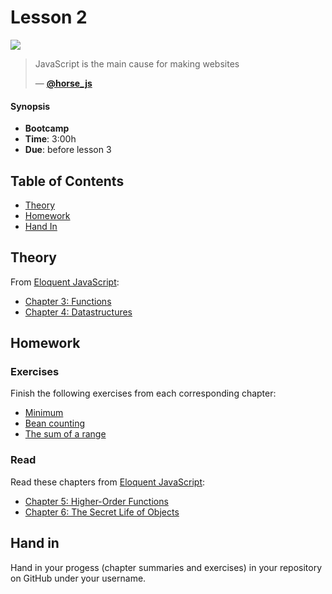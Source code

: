 # Lesson 2

![][cover]

> JavaScript is the main cause for making websites
>
>
> — [**@horse_js**][tweet]

#### Synopsis

*   **Bootcamp**
*   **Time**: 3:00h
*   **Due**: before lesson 3

## Table of Contents

* [Theory](#theory)
* [Homework](#homework)
* [Hand In](#hand-in)

## Theory

From [Eloquent JavaScript](https://eloquentjavascript.net/):

* [Chapter 3: Functions](https://eloquentjavascript.net/03_functions.html)
* [Chapter 4: Datastructures](https://eloquentjavascript.net/04_data.html)

## Homework

### Exercises

Finish the following exercises from each corresponding chapter:

* [Minimum](https://eloquentjavascript.net/03_functions.html#i_XTmO7z7MPq)
* [Bean counting](https://eloquentjavascript.net/03_functions.html#i_3rsiDgC2do)
* [The sum of a range](https://eloquentjavascript.net/04_data.html#i_8ZspxiCEC/)

### Read
Read these chapters from [Eloquent JavaScript](https://eloquentjavascript.net/):

* [Chapter 5: Higher-Order Functions](https://eloquentjavascript.net/05_higher_order.html)
* [Chapter 6: The Secret Life of Objects](https://eloquentjavascript.net/06_object.html)

## Hand in

Hand in your progess (chapter summaries and exercises) in your repository on GitHub under your username.

[tweet]: https://twitter.com/horse_js/status/1073774411264733185
[cover]: https://eloquentjavascript.net/img/chapter_picture_3.jpg
